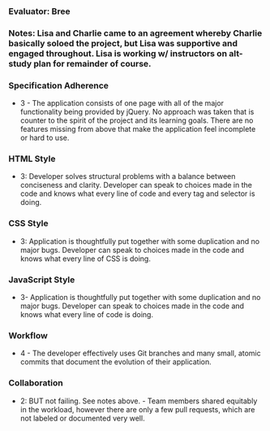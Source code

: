 ### Evaluator: Bree

### Notes: Lisa and Charlie came to an agreement whereby Charlie basically soloed the project, but Lisa was supportive and engaged throughout. Lisa is working w/ instructors on alt-study plan for remainder of course.

### Specification Adherence

* 3 - The application consists of one page with all of the major functionality being provided by jQuery. No approach was taken that is counter to the spirit of the project and its learning goals. There are no features missing from above that make the application feel incomplete or hard to use.

### HTML Style

- 3:  Developer solves structural problems with a balance between conciseness and clarity. Developer can speak to choices made in the code and knows what every line of code and every tag and selector is doing.

### CSS Style

- 3:  Application is thoughtfully put together with some duplication and no major bugs. Developer can speak to choices made in the code and knows what every line of CSS is doing.

### JavaScript Style

* 3- Application is thoughtfully put together with some duplication and no major bugs. Developer can speak to choices made in the code and knows what every line of code is doing. 

### Workflow

* 4 - The developer effectively uses Git branches and many small, atomic commits that document the evolution of their application.

### Collaboration

* 2: BUT not failing. See notes above. - Team members shared equitably in the workload, however there are only a few pull requests, which are not labeled or documented very well.
